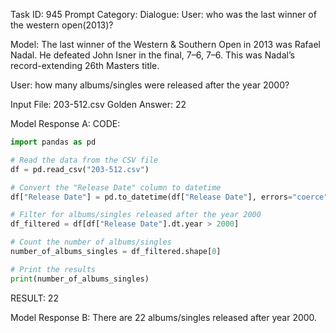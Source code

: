 Task ID: 945
Prompt Category:
Dialogue:
User:
who was the last winner of the western open(2013)?

Model:
The last winner of the Western & Southern Open in 2013 was Rafael Nadal. He defeated John Isner in the final, 7–6, 7–6. This was Nadal’s record-extending 26th Masters title.

User:
how many albums/singles were released after the year 2000?

Input File: 203-512.csv
Golden Answer:
22

Model Response A:
CODE:

```python
import pandas as pd

# Read the data from the CSV file
df = pd.read_csv("203-512.csv")

# Convert the "Release Date" column to datetime
df["Release Date"] = pd.to_datetime(df["Release Date"], errors="coerce")

# Filter for albums/singles released after the year 2000
df_filtered = df[df["Release Date"].dt.year > 2000]

# Count the number of albums/singles
number_of_albums_singles = df_filtered.shape[0]

# Print the results
print(number_of_albums_singles)
```

RESULT:
22

Model Response B:
There are 22 albums/singles released after year 2000.
